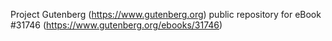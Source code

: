 Project Gutenberg (https://www.gutenberg.org) public repository for eBook #31746 (https://www.gutenberg.org/ebooks/31746)
